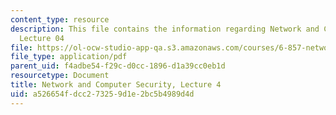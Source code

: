 ```yaml
---
content_type: resource
description: This file contains the information regarding Network and Computer Security,
  Lecture 04
file: https://ol-ocw-studio-app-qa.s3.amazonaws.com/courses/6-857-network-and-computer-security-spring-2014/a526654fdcc273259d1e2bc5b4989d4d_MIT6_857S14_Lec04.pdf
file_type: application/pdf
parent_uid: f4adbe54-f29c-d0cc-1896-d1a39cc0eb1d
resourcetype: Document
title: Network and Computer Security, Lecture 4
uid: a526654f-dcc2-7325-9d1e-2bc5b4989d4d
---
```

